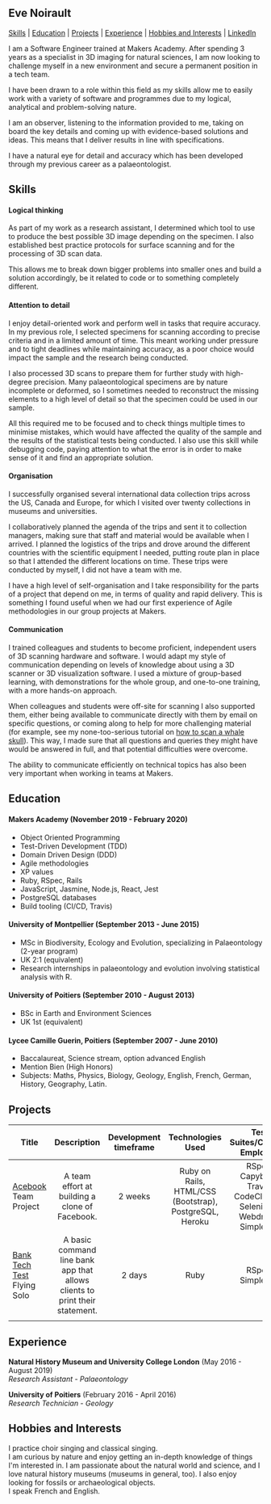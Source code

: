 ## Eve Noirault
[Skills](#skills) | [Education](#education) | [Projects](#projects) |  [Experience](#experience) | [Hobbies and Interests](#hobbies-and-interests) | [LinkedIn](https://www.linkedin.com/in/eve-noirault-251489a5)

I am a Software Engineer trained at Makers Academy. After spending 3 years as a specialist in 3D imaging for natural sciences, I am now looking to challenge myself in a new environment and secure a permanent position in a tech team. 

I have been drawn to a role within this field as my skills allow me to easily work with a variety of software and programmes due to my logical, analytical and problem-solving nature. 

I am an observer, listening to the information provided to me, taking on board the key details and coming up with evidence-based solutions and ideas. This means that I deliver results in line with specifications. 

I have a natural eye for detail and accuracy which has been developed through my previous career as a palaeontologist.   


## Skills

#### Logical thinking

As part of my work as a research assistant, I determined which tool to use to produce the best possible 3D image depending on the specimen. I also established best practice protocols for surface scanning and for the processing of 3D scan data.  

This allows me to break down bigger problems into smaller ones and build a solution accordingly, be it related to code or to something completely different.

#### Attention to detail

I enjoy detail-oriented work and perform well in tasks that require accuracy. In my previous role, I selected specimens for scanning according to precise criteria and in a limited amount of time. This meant working under pressure and to tight deadlines while maintaining accuracy, as a poor choice would impact the sample and the research being conducted. 

I also processed 3D scans to prepare them for further study with high-degree precision. Many palaeontological specimens are by nature incomplete or deformed, so I sometimes needed to reconstruct the missing elements to a high level of detail so that the specimen could be used in our sample.

All this required me to be focused and to check things multiple times to minimise mistakes, which would have affected the quality of the sample and the results of the statistical tests being conducted. I also use this skill while debugging code, paying attention to what the error is in order to make sense of it and find an appropriate solution.


#### Organisation

I successfully organised several international data collection trips across the US, Canada and Europe, for which I visited over twenty collections in museums and universities.

I collaboratively planned the agenda of the trips and sent it to collection managers, making sure that staff and material would be available when I arrived. I planned the logistics of the trips and drove around the different countries with the scientific equipment I needed, putting route plan in place so that I attended the different locations on time. These trips were conducted by myself, I did not have a team with me. 

I have a high level of self-organisation and I take responsibility for the parts of a project that depend on me, in terms of quality and rapid delivery. This is something I found useful when we had our first experience of Agile methodologies in our group projects at Makers.

#### Communication

I trained colleagues and students to become proficient, independent users of 3D scanning hardware and software. I would adapt my style of communication depending on levels of knowledge about using a 3D scanner or 3D visualization software. I used a mixture of group-based learning, with demonstrations for the whole group, and one-to-one training, with a more hands-on approach.

When colleagues and students were off-site for scanning I also supported them, either being available to communicate directly with them by email on specific questions, or coming along to help for more challenging material (for example, see my none-too-serious tutorial on [how to scan a whale skull](https://www.goswamilab.com/single-post/2018/09/05/A-Megaptera-Mission-Recipe-for-scanning-a-humpback-whale-skull)). This way, I made sure that all questions and queries they might have would be answered in full, and that potential difficulties were overcome.

The ability to communicate efficiently on technical topics has also been very important when working in teams at Makers.

## Education

#### Makers Academy (November 2019 - February 2020)

- Object Oriented Programming
- Test-Driven Development (TDD)
- Domain Driven Design (DDD)
- Agile methodologies
- XP values
- Ruby, RSpec, Rails
- JavaScript, Jasmine, Node.js, React, Jest
- PostgreSQL databases
- Build tooling (CI/CD, Travis)

#### University of Montpellier (September 2013 - June 2015)

- MSc in Biodiversity, Ecology and Evolution, specializing in Palaeontology (2-year program)
- UK 2:1 (equivalent)
- Research internships in palaeontology and evolution involving statistical analysis with R.

#### University of Poitiers (September 2010 - August 2013)

- BSc in Earth and Environment Sciences
- UK 1st (equivalent)

#### Lycee Camille Guerin, Poitiers (September 2007 - June 2010)

- Baccalaureat, Science stream, option advanced English
- Mention Bien (High Honors) 
- Subjects: Maths, Physics, Biology, Geology, English, French, German, History, Geography, Latin.

## Projects

| Title        | Description           | Development timeframe  | Technologies Used | Test Suites/CIs/CDs Employed |
| -------------|:--------------------:|:----------------------:|:------------------:|:-----------------------------:|
| [Acebook](https://github.com/even13/acebook-luckerberg) Team Project| A team effort at building a clone of Facebook. | 2 weeks | Ruby on Rails, HTML/CSS (Bootstrap), PostgreSQL, Heroku | RSpec, Capybara, Travis, CodeClimate, Selenium-Webdriver, Simplecov |
| [Bank Tech Test](https://github.com/even13/bank-tech-test) Flying Solo | A basic command line bank app that allows clients to print their statement. |   2 days | Ruby | RSpec, Simplecov |
|      |              |                   |   |   |

## Experience

**Natural History Museum and University College London** (May 2016 - August 2019)    
*Research Assistant - Palaeontology*  

**University of Poitiers** (February 2016 - April 2016)   
*Research Technician - Geology*  

## Hobbies and Interests

I practice choir singing and classical singing.    
I am curious by nature and enjoy getting an in-depth knowledge of things I'm interested in. I am passionate about the natural world and science, and I love natural history museums (museums in general, too). I also enjoy looking for fossils or archaeological objects.  
I speak French and English.    
